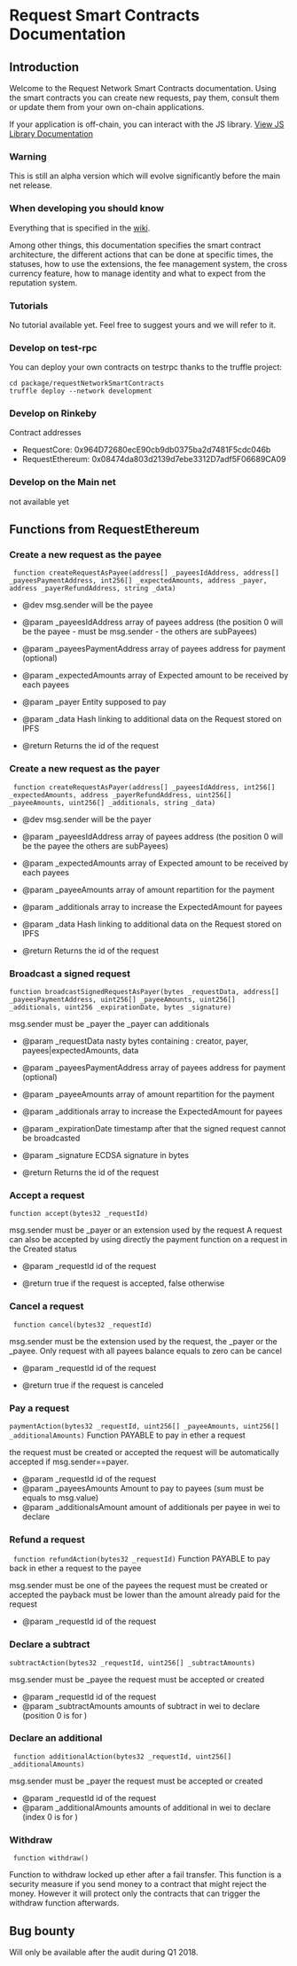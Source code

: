 # Request Smart Contracts Documentation 
## Introduction
Welcome to the Request Network Smart Contracts documentation. 
Using the smart contracts you can create new requests, pay them, consult them or update them from your own on-chain applications. 

If your application is off-chain, you can interact with the JS library. [View JS Library Documentation](https://github.com/RequestNetwork/requestNetwork) 

### Warning
This is still an alpha version which will evolve significantly before the main net release. 

### When developing you should know
Everything that is specified in the [wiki](https://github.com/RequestNetwork/Request/wiki).

Among other things, this documentation specifies the smart contract architecture, the different actions that can be done at specific times, the statuses, how to use the extensions, the fee management system, the cross currency feature, how to manage identity and what to expect from the reputation system.

### Tutorials
No tutorial available yet. Feel free to suggest yours and we will refer to it.

### Develop on test-rpc
You can deploy your own contracts on testrpc thanks to the truffle project:
```git clone https://github.com/RequestNetwork/requestNetwork 
cd package/requestNetworkSmartContracts 
truffle deploy --network development
```

### Develop on Rinkeby
Contract addresses
* RequestCore: 0x964D72680ecE90cb9db0375ba2d7481F5cdc046b
* RequestEthereum: 0x08474da803d2139d7ebe3312D7adf5F06689CA09

### Develop on the Main net 
not available yet


## Functions from RequestEthereum
### Create a new request as the payee
` function createRequestAsPayee(address[] _payeesIdAddress, address[] _payeesPaymentAddress, int256[] _expectedAmounts, address _payer, address _payerRefundAddress, string _data)` 
 
* @dev msg.sender will be the payee

* @param _payeesIdAddress array of payees address (the position 0 will be the payee - must be msg.sender - the others are subPayees)
* @param _payeesPaymentAddress array of payees address for payment (optional)
* @param _expectedAmounts array of Expected amount to be received by each payees
* @param _payer Entity supposed to pay
* @param _data Hash linking to additional data on the Request stored on IPFS

* @return Returns the id of the request 


### Create a new request as the payer
` function createRequestAsPayer(address[] _payeesIdAddress, int256[] _expectedAmounts, address _payerRefundAddress, uint256[] _payeeAmounts, uint256[] _additionals, string _data)`

* @dev msg.sender will be the payer

* @param _payeesIdAddress array of payees address (the position 0 will be the payee the others are subPayees)
* @param _expectedAmounts array of Expected amount to be received by each payees
* @param _payeeAmounts array of amount repartition for the payment
* @param _additionals array to increase the ExpectedAmount for payees
* @param _data Hash linking to additional data on the Request stored on IPFS

* @return Returns the id of the request 

### Broadcast a signed request
` function broadcastSignedRequestAsPayer(bytes _requestData, address[] _payeesPaymentAddress, uint256[] _payeeAmounts, uint256[] _additionals, uint256 _expirationDate, bytes _signature) `

msg.sender must be _payer
the _payer can additionals 

* @param _requestData nasty bytes containing : creator, payer, payees|expectedAmounts, data 
* @param _payeesPaymentAddress array of payees address for payment (optional)
* @param _payeeAmounts array of amount repartition for the payment
* @param _additionals array to increase the ExpectedAmount for payees
* @param _expirationDate timestamp after that the signed request cannot be broadcasted
* @param _signature ECDSA signature in bytes

* @return Returns the id of the request 

### Accept a request 
` function accept(bytes32 _requestId) ` 

msg.sender must be _payer or an extension used by the request
A request can also be accepted by using directly the payment function on a request in the Created status
 
* @param _requestId id of the request 
 
* @return true if the request is accepted, false otherwise


### Cancel a request
` function cancel(bytes32 _requestId)` 
 
msg.sender must be the extension used by the request, the _payer or the _payee.
Only request with all payees balance equals to zero can be cancel
 
* @param _requestId id of the request 
 
* @return true if the request is canceled


### Pay a request
` paymentAction(bytes32 _requestId, uint256[] _payeeAmounts, uint256[] _additionalAmounts) ` 
Function PAYABLE to pay in ether a request
 
the request must be created or accepted
the request will be automatically accepted if msg.sender==payer. 

* @param _requestId id of the request
* @param _payeesAmounts Amount to pay to payees (sum must be equals to msg.value)
* @param _additionalsAmount amount of additionals per payee in wei to declare


### Refund a request
` function refundAction(bytes32 _requestId)` 
Function PAYABLE to pay back in ether a request to the payee
 
msg.sender must be one of the payees
the request must be created or accepted
the payback must be lower than the amount already paid for the request

* @param _requestId id of the request


### Declare a subtract 
` subtractAction(bytes32 _requestId, uint256[] _subtractAmounts) ` 

 
msg.sender must be _payee
the request must be accepted or created
 
* @param _requestId id of the request
* @param _subtractAmounts amounts of subtract in wei to declare (position 0 is for ) 


### Declare an additional
` function additionalAction(bytes32 _requestId, uint256[] _additionalAmounts)` 

msg.sender must be _payer
the request must be accepted or created
 
* @param _requestId id of the request
* @param _additionalAmounts amounts of additional in wei to declare (index 0 is for )

### Withdraw
` function withdraw()` 

Function to withdraw locked up ether after a fail transfer. 
This function is a security measure if you send money to a contract that might reject the money. 
However it will protect only the contracts that can trigger the withdraw function afterwards.


## Bug bounty
Will only be available after the audit during Q1 2018.



